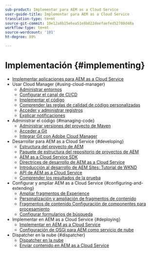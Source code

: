```yaml
---
sub-product: Implementar para AEM as a Cloud Service
user-guide-title: Implementar para AEM as a Cloud Service
translation-type: tm+mt
source-git-commit: 10e12a8b15e6ea51e8b022deefaefed52780d48a
workflow-type: tm+mt
source-wordcount: '181'
ht-degree: 89%

---
```



# Implementación {#implementing}

+ [Implementar aplicaciones para AEM as a Cloud Service](/help/implementing/home.md)
+ Usar Cloud Manager {#using-cloud-manager}
   + [Administrar entornos](cloud-manager/manage-environments.md)
   + [Configurar el canal de CI/CD](cloud-manager/configure-pipeline.md)
   + [Implementar el código](cloud-manager/deploy-code.md)
   + [Comprender las reglas de calidad de código personalizadas](cloud-manager/custom-code-quality-rules.md)
   + [Acceder y administrar registros](cloud-manager/manage-logs.md)
   + [Explicar notificaciones](cloud-manager/notifications.md)
+ Administrar el código {#managing-code}
   + [Administrar versiones del proyecto de Maven](cloud-manager/project-version-handling.md)
   + [Acceder a Git](cloud-manager/accessing-git.md)
   + [Integrar Git con Adobe Cloud Manager](cloud-manager/integrating-with-git.md)
+ Desarrollar para AEM as a Cloud Service {#developing}
   + [Estructura del proyecto de AEM](developing/introduction/aem-project-content-package-structure.md)
   + [Paquete de estructura del repositorio de proyectos de AEM](developing/introduction/repository-structure-package.md)
   + [AEM as a Cloud Service SDK](developing/introduction/aem-as-a-cloud-service-sdk.md)
   + [Directrices de desarrollo de AEM as a Cloud Service](developing/introduction/development-guidelines.md)
   + [Introducción al desarrollo de AEM Sites: Tutorial de WKND](developing/introduction/develop-wknd-tutorial.md)
   + [API de AEM as a Cloud Service](https://docs.adobe.com/content/help/en/experience-manager-cloud-service/implementing/developing/ref/javadoc/index.html)
   + [Comprender los resultados de la prueba](/help/implementing/developing/introduction/understand-test-results.md)
+ Configurar y ampliar AEM as a Cloud Service {#configuring-and-extending}
   + [Ampliar fragmentos de Experience](developing/extending/experience-fragments.md)
   + [Personalización y ampliación de fragmentos de contenido](developing/extending/content-fragments-customizing.md)
   + [Fragmentos de contenido Configuración de componentes para procesamiento](developing/extending/content-fragments-configuring-components-rendering.md)
   + [Configurar formularios de búsqueda](developing/extending/search-forms.md)
+ Implementar en AEM as a Cloud Service {#deploying}
   + [Implementar en AEM as a Cloud Service](deploying/overview.md)
   + [Configuración de OSGi para AEM como servicio de nube](deploying/configuring-osgi.md)
+ Dispatcher en la nube {#dispatcher}
   + [Dispatcher en la nube](dispatcher/overview.md)
   + [Enviar contenido en AEM as a Cloud Service](dispatcher/content-delivery.md)
